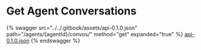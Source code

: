 # Get Agent Conversations

{% swagger src="../../.gitbook/assets/api-0.1.0.json" path="/agents/{agentId}/convos/" method="get" expanded="true" %}
[api-0.1.0.json](<../../.gitbook/assets/api-0.1.0.json>)
{% endswagger %}


